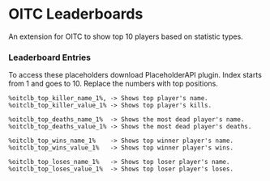 # OITC Leaderboards
An extension for OITC to show top 10 players based on statistic types.

### Leaderboard Entries
To access these placeholders download PlaceholderAPI plugin.
Index starts from 1 and goes to 10. Replace the numbers with top positions.

```
%oitclb_top_killer_name_1%, -> Shows top player's name. 
%oitclb_top_killer_value_1% -> Shows top player's kills.

%oitclb_top_deaths_name_1%  -> Shows the most dead player's name.
%oitclb_top_deaths_value_1% -> Shows the most dead player's deaths.

%oitclb_top_wins_name_1%    -> Shows top winner player's name.
%oitclb_top_wins_value_1%   -> Shows top winner player's wins.

%oitclb_top_loses_name_1%   -> Shows top loser player's name.
%oitclb_top_loses_value_1%  -> Shows top loser player's loses.
```
